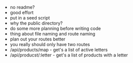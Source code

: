 - no readme?
- good effort
- put in a seed script
- why the public directory?
- do some more planning before writing code
- thing about file naming and route naming
- plan out your routes better
- you really should only have two routes
- /api/products/map - get's a list of active letters
- /api/producst/:letter - get's a list of products with a letter
